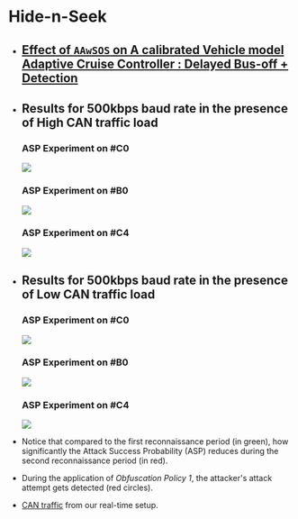 # Hide-n-Seek
- ## [Effect of ```AAwSOS``` on A calibrated Vehicle model Adaptive Cruise Controller : Delayed Bus-off + Detection](https://github.com/Ipsitakoley/Hide-n-Seek-RTAS/assets/6061264/01ce8536-5bec-4287-a48c-ebe783a3a1a2)

    [](https://github.com/Ipsitakoley/Hide-n-Seek-RTAS/assets/6061264/01ce8536-5bec-4287-a48c-ebe783a3a1a2)
  
- ## Results for 500kbps baud rate in the presence of High CAN traffic load
  ### ASP Experiment on #C0
    ![](500Kbps/high_bus_load/HighC0_Hbr.png)
  ### ASP Experiment on #B0
    ![](500Kbps/high_bus_load/HighB0_Hbr.png)
  ### ASP Experiment on #C4
    ![](500Kbps/high_bus_load/HighC4_Hbr.png)


- ## Results for 500kbps baud rate in the presence of Low CAN traffic load
  ### ASP Experiment on #C0
    ![](500Kbps/low_bus_load/LowC0_Hbr.png)
  ### ASP Experiment on #B0
    ![](500Kbps/low_bus_load/LowB0_Hbr.png)
  ### ASP Experiment on #C4
    ![](500Kbps/low_bus_load/LowC4_Hbr.png)

- Notice that compared to the first reconnaissance period (in green), how significantly the Attack Success Probability (ASP) reduces during the second reconnaissance period (in red).
- During the application of _Obfuscation Policy 1_, the attacker's attack attempt gets detected (red circles).

- [CAN traffic](https://github.com/Ipsitakoley/Hide-n-Seek-RTAS/tree/main/CANlog) from our real-time setup.



  


  
